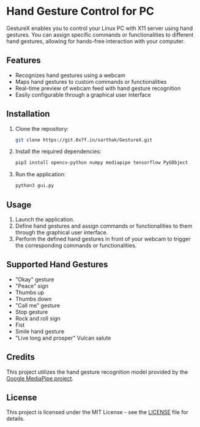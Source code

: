 # Hand Gesture Control for PC

GestureX enables you to control your Linux PC with X11 server using hand gestures. You can assign specific commands or functionalities to different hand gestures, allowing for hands-free interaction with your computer.

## Features

- Recognizes hand gestures using a webcam
- Maps hand gestures to custom commands or functionalities
- Real-time preview of webcam feed with hand gesture recognition
- Easily configurable through a graphical user interface

## Installation

1. Clone the repository:

    ```bash
    git clone https://git.0x7f.in/sarthak/GestureX.git
    ```

2. Install the required dependencies:

    ```bash
    pip3 install opencv-python numpy mediapipe tensorflow PyGObject 
    ```

3. Run the application:

    ```bash
    python3 gui.py
    ```

## Usage

1. Launch the application.
2. Define hand gestures and assign commands or functionalities to them through the graphical user interface.
3. Perform the defined hand gestures in front of your webcam to trigger the corresponding commands or functionalities.

## Supported Hand Gestures

- "Okay" gesture
- "Peace" sign
- Thumbs up
- Thumbs down
- "Call me" gesture
- Stop gesture
- Rock and roll sign
- Fist
- Smile hand gesture
- "Live long and prosper" Vulcan salute

## Credits

This project utilizes the hand gesture recognition model provided by the [Google MediaPipe project](https://github.com/google/mediapipe).

## License

This project is licensed under the MIT License - see the [LICENSE](LICENSE) file for details.

